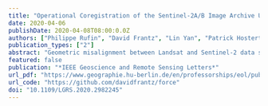 ```yaml
---
title: "Operational Coregistration of the Sentinel-2A/B Image Archive Using Multitemporal Landsat Spectral Averages"
date: 2020-04-06
publishDate: 2020-04-08T08:00:0.0Z
authors: ["Philippe Rufin", "David Frantz", "Lin Yan", "Patrick Hostert"]
publication_types: ["2"]
abstract: "Geometric misalignment between Landsat and Sentinel-2 data sets as well as multitemporal inconsistency of Sentinel-2A and -2B data sets currently complicate multitemporal analyses. Operational coregistration of Sentinel-2A and -2B imagery is thus required. We present a modification of the established Landsat Sentinel Registration (LSReg) algorithm. The modifications enabled LSReg to be included in an operational preprocessing workflow to automatically coregister large volumes of Sentinel-2 imagery with Landsat base images that represent multiannual monthly spectral average values. The modified LSReg was tested for the complete Sentinel-2 archive covering Crete, Greece, which is a particularly challenging region due to steep topographic gradients and high shares of water in Sentinel-2 tiles. A coregistration success rate of 87.5% of all images was obtained with a mean coregistration precision of 4.4 m. The mean shifts of 14.0 m in the x-direction and 13.4 m in the y-direction before coregistration were found, with maxima exceeding four pixels. Time series noise in locations with land cover transitions (n = 585) was effectively reduced by 43% using the presented approach. The multitemporal geometric consistency of the Sentinel-2 data set was substantially improved, thus enabling time series analyses within the Sentinel-2 data record, as well as integrated Landsat and Sentinel-2A and -2B data sets. The modified algorithm is implemented in the Framework for Operational Radiometric Correction for Environmental monitoring (FORCE) version 3.0 (https://github.com/davidfrantz/force)."
featured: false
publication: "*IEEE Geoscience and Remote Sensing Letters*"
url_pdf: "https://www.geographie.hu-berlin.de/en/professorships/eol/publications-en/rufin2020"
url_code: "https://github.com/davidfrantz/force"
doi: "10.1109/LGRS.2020.2982245"
---
```


